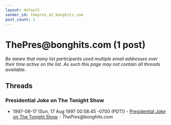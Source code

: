 ```yaml
---
layout: default
sender_id: thepres_at_bonghits_com
post_count: 1
---
```


# ThePres<span>@</span>bonghits.com (1 post)

_Be aware that many list participants used multiple email addresses over their time active on the list. As such this page may not contain all threads available._

## Threads

### Presidential Joke on The Tonight Show
+ 1997-08-17 (Sun, 17 Aug 1997 00:58:45 -0700 (PDT)) - [Presidential Joke on The Tonight Show](/archive/1997/08/bd97fa73f8d90d99101c565da9321dfb4c5341522c131b65b786460bebe70cf8) - _ThePres@bonghits.com_

